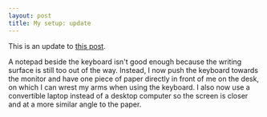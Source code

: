 ```yaml
---
layout: post
title: My setup: update
---
```


This is an update to [this post](http://amacfie.github.io/2014/09/10/setup/).

A notepad beside the keyboard isn't good enough because the writing surface
is still too out of the way.
Instead, I now push the keyboard towards the monitor and have one piece of paper
directly in front of me on the desk, on which I can wrest my arms when using
the keyboard.
I also now use a convertible laptop instead of a desktop computer so the screen
is closer and at a more similar angle to the paper.

